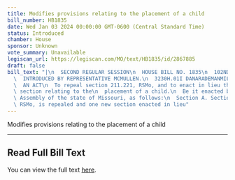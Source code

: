 ```yaml
---
title: Modifies provisions relating to the placement of a child
bill_number: HB1835
date: Wed Jan 03 2024 00:00:00 GMT-0600 (Central Standard Time)
status: Introduced
chamber: House
sponsor: Unknown
vote_summary: Unavailable
legiscan_url: https://legiscan.com/MO/text/HB1835/id/2867885
draft: false
bill_text: "|\n  SECOND REGULAR SESSION\n  HOUSE BILL NO. 1835\n  102ND GENERAL ASSEMBLY\n\
  \  INTRODUCED BY REPRESENTATIVE MCMULLEN.\n  3230H.01I DANARADEMANMILLER,ChiefClerk\n\
  \  AN ACT\n  To repeal section 211.221, RSMo, and to enact in lieu thereof one new\
  \ section relating to the\n  placement of a child.\n  Be it enacted by the General\
  \ Assembly of the state of Missouri, as follows:\n  Section A. Section 211.221,\
  \ RSMo, is repealed and one new section enacted in lieu"
---
```

Modifies provisions relating to the placement of a child

---

## Read Full Bill Text

You can view the full text [here](https://legiscan.com/MO/text/HB1835/id/2867885).
